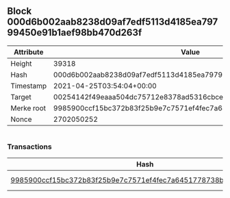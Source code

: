 ## Block 000d6b002aab8238d09af7edf5113d4185ea79799450e91b1aef98bb470d263f

Attribute | Value
--- | ---
Height | 39318
Hash | 000d6b002aab8238d09af7edf5113d4185ea79799450e91b1aef98bb470d263f
Timestamp | 2021-04-25T03:54:04+00:00
Target | 00254142f49eaaa504dc75712e8378ad5316cbcead634704b3734b6271167cc4
Merke root | 9985900ccf15bc372b83f25b9e7c7571ef4fec7a6451778738b1853a83a10b1c
Nonce | 2702050252

```

```

### Transactions

Hash | Amount
--- | ---
[9985900ccf15bc372b83f25b9e7c7571ef4fec7a6451778738b1853a83a10b1c](9985900ccf15bc372b83f25b9e7c7571ef4fec7a6451778738b1853a83a10b1c.md) | 10.00000000 SKEPTI 
